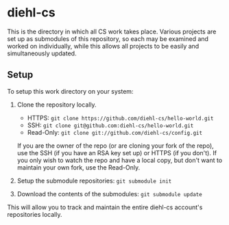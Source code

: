 # diehl-cs

This is the directory in which all CS work takes place. Various projects
are set up as submodules of this repository, so each may be examined and
worked on individually, while this allows all projects to be easily and
simultaneously updated.

## Setup

To setup this work directory on your system:

 1. Clone the repository locally.
    * HTTPS: ```git clone https://github.com/diehl-cs/hello-world.git```
    * SSH: ```git clone git@github.com:diehl-cs/hello-world.git```
    * Read-Only: ```git clone git://github.com/diehl-cs/config.git```

    If you are the owner of the repo (or are cloning your fork of the repo),
    use the SSH (if you have an RSA key set up) or HTTPS (if you don't). If
    you only wish to watch the repo and have a local copy, but don't want
    to maintain your own fork, use the Read-Only.
 2. Setup the submodule repositories: ```git submodule init```
 3. Download the contents of the submodules: ```git submodule update```

This will allow you to track and maintain the entire diehl-cs account's
repositories locally.
